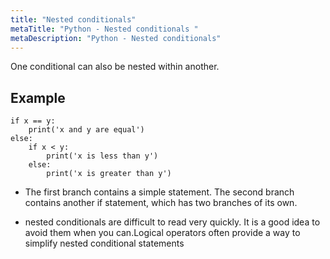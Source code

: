 ```yaml
---
title: "Nested conditionals"
metaTitle: "Python - Nested conditionals "
metaDescription: "Python - Nested conditionals"
---
```


One conditional can also be nested within another.

## Example
```
if x == y:
    print('x and y are equal')
else:
    if x < y:
        print('x is less than y')
    else:
        print('x is greater than y')
```

- The first branch contains a simple statement. The second branch contains another if statement, which has two branches of its own.

- nested conditionals are difficult to read very quickly. It is a good idea to avoid them when you can.Logical operators often provide a way to simplify nested conditional statements
